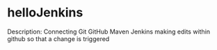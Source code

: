 # helloJenkins
Description: Connecting Git GitHub Maven Jenkins
making edits within github so that a change is triggered
